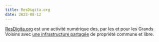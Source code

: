```yaml
---
title: ResDigita.org
date: 2023-08-12
---
```

[ResDigita.org](https://www.resdigita.org) est une activité numérique des, par les et pour les Grands Voisins avec [une infrastructure partagée](/notes/config) de propriété commune et libre. 